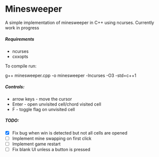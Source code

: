 # Minesweeper

A simple implementation of minesweeper in C++ using ncurses. Currently work in progress

##### Requirements

* ncurses
* cxxopts

To compile run: 

g++ minesweeper.cpp -o minesweeper -lncurses -O3 -std=c++1

##### Controls:

* arrow keys - move the cursor
* Enter - open unvisited cell/chord visited cell
* F - toggle flag on unvisited cell

##### TODO:

- [x] Fix bug when win is detected but not all cells are opened
- [ ] Implement mine swapping on first click
- [ ] Implement game restart
- [ ] Fix blank UI unless a button is pressed